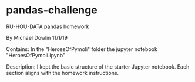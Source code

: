 # pandas-challenge
 RU-HOU-DATA pandas homework

By Michael Dowlin
11/1/19

Contains:
In the "HeroesOfPymoli" folder the jupyter notebook "HeroesOfPymoli.ipynb"

Description:
I kept the basic structure of the starter Jupyter notebook.  Each section aligns with the homework instructions.
